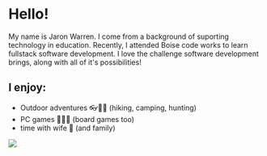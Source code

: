 # Hello!

My name is Jaron Warren. I come from a background of suporting technology in education. Recently, I attended Boise code works to learn fullstack software development. I love the challenge software development brings, along with all of it's possibilities!

## I enjoy:
- Outdoor adventures 👓🎒🥾 (hiking, camping, hunting)
- PC games 👨🏽‍💻 (board games too)
- time with wife 💑 (and family)


<div>
<!--  <a href="#" align="left"> 
<img src="https://github-readme-stats.vercel.app/api/top-langs/?username=Jaron-Warren&text_color=586069&layout=compact&hide_border=true&bg_color=fff&title_color=0366d6&count_private=true&include_all_commits=true" />
  </a> -->
 <a href="#" align="left">
<img src="https://github-readme-stats.vercel.app/api?username=Jaron-Warren&count_private=true&show_icons=true&icon_color=222&title_color=0366d6&text_color=586069&bg_color=fff&hide=issues&hide_border=true&include_all_commits=true" />
  </a>
</div>
